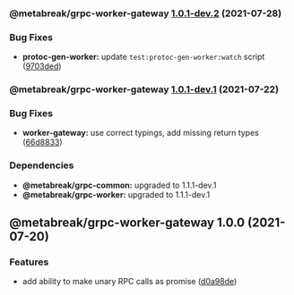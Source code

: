 ### @metabreak/grpc-worker-gateway [1.0.1-dev.2](https://github.com/metabreak/grpc-lib/compare/@metabreak/grpc-worker-gateway@1.0.1-dev.1...@metabreak/grpc-worker-gateway@1.0.1-dev.2) (2021-07-28)

### Bug Fixes

- **protoc-gen-worker:** update `test:protoc-gen-worker:watch` script ([9703ded](https://github.com/metabreak/grpc-lib/commit/9703ded42a137e54307b3cc75c0a2d0ce136f76f))

### @metabreak/grpc-worker-gateway [1.0.1-dev.1](https://github.com/metabreak/grpc-lib/compare/@metabreak/grpc-worker-gateway@1.0.0...@metabreak/grpc-worker-gateway@1.0.1-dev.1) (2021-07-22)

### Bug Fixes

- **worker-gateway:** use correct typings, add missing return types ([66d8833](https://github.com/metabreak/grpc-lib/commit/66d883309aaa10876f8bb87c6433b84f0c2020b7))

### Dependencies

- **@metabreak/grpc-common:** upgraded to 1.1.1-dev.1
- **@metabreak/grpc-worker:** upgraded to 1.1.1-dev.1

## @metabreak/grpc-worker-gateway 1.0.0 (2021-07-20)

### Features

- add ability to make unary RPC calls as promise ([d0a98de](https://github.com/metabreak/grpc-lib/commit/d0a98de22376fef37071f875a657979dcef7ffc9))

